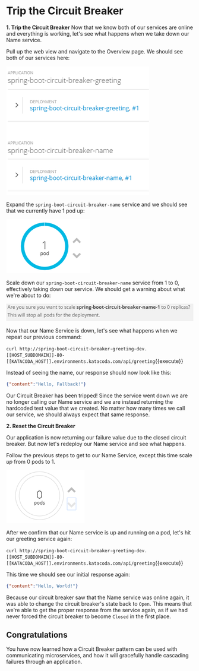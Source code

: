 # Trip the Circuit Breaker

**1. Trip the Circuit Breaker**
Now that we know both of our services are online and everything is working, let's see what happens when we take down our Name service.

Pull up the web view and navigate to the Overview page. We should see both of our services here:

![Overview](../../assets/middleware/rhoar-microservices/overview-applications.png)

Expand the `spring-boot-circuit-breaker-name` service and we should see that we currently have 1 pod up:

![One pod](../../assets/middleware/rhoar-microservices/one-pod.png)

Scale down our `spring-boot-circuit-breaker-name` service from 1 to 0, effectively taking down our service. We should get a warning about what we're about to do:

![Scale down](../../assets/middleware/rhoar-microservices/scale-down.png)

Now that our Name Service is down, let's see what happens when we repeat our previous command:

``curl http://spring-boot-circuit-breaker-greeting-dev.[[HOST_SUBDOMAIN]]-80-[[KATACODA_HOST]].environments.katacoda.com/api/greeting``{{execute}}

Instead of seeing the name, our response should now look like this:

 ```json
 {"content":"Hello, Fallback!"}
 ```

Our Circuit Breaker has been tripped! Since the service went down we are no longer calling our Name service and we are instead returning the hardcoded test value that we created. No matter how many times we call our service, we should always expect that same response.

**2. Reset the Circuit Breaker**

Our application is now returning our failure value due to the closed circuit breaker. But now let's redeploy our Name service and see what happens.

Follow the previous steps to get to our Name Service, except this time scale *up* from 0 pods to 1.

![Zero pods](../../assets/middleware/rhoar-microservices/zero-pods.png)

After we confirm that our Name service is up and running on a pod, let's hit our greeting service again:

``curl http://spring-boot-circuit-breaker-greeting-dev.[[HOST_SUBDOMAIN]]-80-[[KATACODA_HOST]].environments.katacoda.com/api/greeting``{{execute}}

This time we should see our initial response again:

 ```json
 {"content":"Hello, World!"}
 ```

 Because our circuit breaker saw that the Name service was online again, it was able to change the circuit breaker's state back to `Open`. This means that we're able to get the proper response from the service again, as if we had never forced the circuit breaker to become `Closed` in the first place.

## Congratulations

You have now learned how a Circuit Breaker pattern can be used with communicating microservices, and how it will gracefully handle cascading failures through an application.